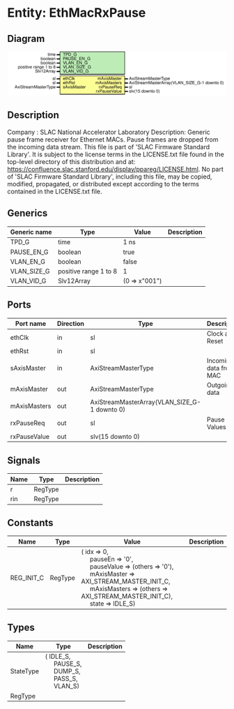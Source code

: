 # Entity: EthMacRxPause

## Diagram

![Diagram](EthMacRxPause.svg "Diagram")
## Description

Company    : SLAC National Accelerator Laboratory
Description:
Generic pause frame receiver for Ethernet MACs. Pause frames are dropped
from the incoming data stream.
This file is part of 'SLAC Firmware Standard Library'.
It is subject to the license terms in the LICENSE.txt file found in the
top-level directory of this distribution and at:
   https://confluence.slac.stanford.edu/display/ppareg/LICENSE.html.
No part of 'SLAC Firmware Standard Library', including this file,
may be copied, modified, propagated, or distributed except according to
the terms contained in the LICENSE.txt file.
## Generics

| Generic name | Type                  | Value         | Description |
| ------------ | --------------------- | ------------- | ----------- |
| TPD_G        | time                  | 1 ns          |             |
| PAUSE_EN_G   | boolean               | true          |             |
| VLAN_EN_G    | boolean               | false         |             |
| VLAN_SIZE_G  | positive range 1 to 8 | 1             |             |
| VLAN_VID_G   | Slv12Array            | (0 => x"001") |             |
## Ports

| Port name    | Direction | Type                                         | Description            |
| ------------ | --------- | -------------------------------------------- | ---------------------- |
| ethClk       | in        | sl                                           | Clock and Reset        |
| ethRst       | in        | sl                                           |                        |
| sAxisMaster  | in        | AxiStreamMasterType                          | Incoming data from MAC |
| mAxisMaster  | out       | AxiStreamMasterType                          | Outgoing data          |
| mAxisMasters | out       | AxiStreamMasterArray(VLAN_SIZE_G-1 downto 0) |                        |
| rxPauseReq   | out       | sl                                           | Pause Values           |
| rxPauseValue | out       | slv(15 downto 0)                             |                        |
## Signals

| Name | Type    | Description |
| ---- | ------- | ----------- |
| r    | RegType |             |
| rin  | RegType |             |
## Constants

| Name       | Type    | Value                                                                                                                                                                                                                                                                                                                                                                                                                       | Description |
| ---------- | ------- | --------------------------------------------------------------------------------------------------------------------------------------------------------------------------------------------------------------------------------------------------------------------------------------------------------------------------------------------------------------------------------------------------------------------------- | ----------- |
| REG_INIT_C | RegType |  (       idx          => 0,<br><span style="padding-left:20px">       pauseEn      => '0',<br><span style="padding-left:20px">       pauseValue   => (others => '0'),<br><span style="padding-left:20px">       mAxisMaster  => AXI_STREAM_MASTER_INIT_C,<br><span style="padding-left:20px">       mAxisMasters => (others => AXI_STREAM_MASTER_INIT_C),<br><span style="padding-left:20px">       state        => IDLE_S) |             |
## Types

| Name      | Type                                                                                                                                                                                        | Description |
| --------- | ------------------------------------------------------------------------------------------------------------------------------------------------------------------------------------------- | ----------- |
| StateType | ( IDLE_S,<br><span style="padding-left:20px"> PAUSE_S,<br><span style="padding-left:20px"> DUMP_S,<br><span style="padding-left:20px"> PASS_S,<br><span style="padding-left:20px"> VLAN_S)  |             |
| RegType   |                                                                                                                                                                                             |             |
